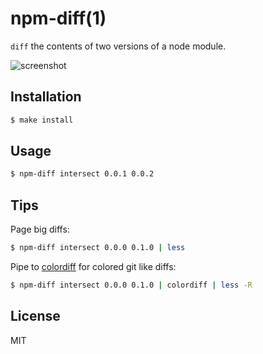 
# npm-diff(1)

  `diff` the contents of two versions of a node module.

  ![screenshot](https://i.cloudup.com/RgiBccKvdt.png)

## Installation

```bash
$ make install
```

## Usage

```bash
$ npm-diff intersect 0.0.1 0.0.2
```

## Tips

  Page big diffs:

```bash
$ npm-diff intersect 0.0.0 0.1.0 | less
``` 

  Pipe to [colordiff](http://www.colordiff.org) for colored git like diffs:

```bash
$ npm-diff intersect 0.0.0 0.1.0 | colordiff | less -R
```

## License

  MIT

